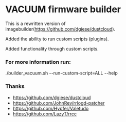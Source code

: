 # VACUUM firmware builder

This is a rewritten version of imagebuilder(https://github.com/dgiese/dustcloud).

Added the ability to run custom scripts (plugins).

Added functionality through custom scripts.

### For more information run:
./builder_vacuum.sh --run-custom-script=ALL --help

### Thanks
* https://github.com/dgiese/dustcloud
* https://github.com/JohnRev/rrlogd-patcher
* https://github.com/Hypfer/Valetudo
* https://github.com/LazyT/rrcc
